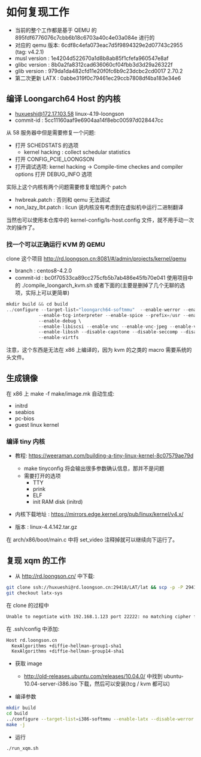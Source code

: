 # 如何复现工作

- 当前的整个工作都是基于 QEMU 的 895fdf6776076c7cbb6b18c6703a40c4e03a084e 进行的
- 对应的 qemu 版本: 6cdf8c4efa073eac7d5f9894329e2d07743c2955 (tag: v4.2.1)
- musl version : 1e4204d522670a1d8b8ab85f1cfefa960547e8af
- glibc version : 8b0a2fa8312cad636060cf04fbb3d3d29a26322f
- glib version  : 979da1da482cfd11e20f0fc6b9c23dcbc2cd0017 2.70.2
- 第二次更新 LATX  : 0abbe319f0c79461ec29ccb7808df4ba183e34e6

## 编译 Loongarch64 Host 的内核
- huxueshi@172.17.103.58 linux-4.19-loongson
- commit-id : 5cc11160aaf9e6904aa14f8ebc00597d028447cc

从 58 服务器中但是需要修复一个问题:
- 打开 SCHEDSTATS 的选项
  - kernel hacking : collect schedular statistics
- 打开 CONFIG_PCIE_LOONGSON
- 打开调试选项: kernel hacking -> Compile-time checkes and compiler options 打开 DEBUG_INFO 选项

实际上这个内核有两个问题需要修复增加两个 patch
- hwbreak.patch : 否则和 qemu 无法调试
- non_lazy_lbt.patch : licun 说内核没有考虑到在虚拟机中运行二进制翻译

当然也可以使用本仓库中的 kernel-config/ls-host.config 文件，就不用手动一次次的操作了。

### 找一个可以正确运行 KVM 的 QEMU
clone 这个项目 http://rd.loongson.cn:8081/#/admin/projects/kernel/qemu

- branch : centos8-4.2.0
- commit-id : bc0f70533ca89cc275cfb5b7ab486e45fb70e041
使用项目中的 ./compile_loongarch_kvm.sh 或者下面的(主要是删掉了几个无聊的选项，实际上可以更简单)
```c
mkdir build && cd build
../configure --target-list="loongarch64-softmmu"  --enable-werror --enable-kvm \
            --enable-tcg-interpreter --enable-spice --prefix=/usr --enable-libusb \
            --enable-debug \
            --enable-libiscsi --enable-vnc --enable-vnc-jpeg --enable-vnc-png \
            --enable-libssh --disable-capstone --disable-seccomp --disable-virglrenderer \
            --enable-virtfs
```

注意，这个东西是无法在 x86 上编译的，因为 kvm 的之类的 macro 需要系统的头文件。

## 生成镜像
在 x86 上 make -f make/image.mk 自动生成:
- initrd
- seabios
- pc-bios
- guest linux kernel

### 编译 tiny 内核
- 教程: https://weeraman.com/building-a-tiny-linux-kernel-8c07579ae79d
  - make tinyconfig 将会输出很多参数确认信息，那并不是问题
  - 需要打开的选项
    - TTY
    - prink
    - ELF
    - init RAM disk (initrd)

- 内核下载地址 : https://mirrors.edge.kernel.org/pub/linux/kernel/v4.x/
- 版本 : linux-4.4.142.tar.gz

在 arch/x86/boot/main.c 中将 set_video 注释掉就可以继续向下运行了。

## 复现 xqm 的工作
- 从 http://rd.loongson.cn/ 中下载:
```sh
git clone ssh://huxueshi@rd.loongson.cn:29418/LAT/lat && scp -p -P 29418 huxueshi@rd.loongson.cn:hooks/commit-msg lat/.git/hooks/
git checkout latx-sys
```

在 clone 的过程中
```txt
Unable to negotiate with 192.168.1.123 port 22222: no matching cipher found. Their offer: aes128-cbc,3des-cbc
```
在 .ssh/config 中添加:
```sh
Host rd.loongson.cn
  KexAlgorithms +diffie-hellman-group1-sha1
  KexAlgorithms +diffie-hellman-group14-sha1
```

- 获取 image
  - http://old-releases.ubuntu.com/releases/10.04.0/ 中找到 ubuntu-10.04-server-i386.iso 下载，然后可以安装(tcg / kvm 都可以)

- 编译参数
```sh
mkdir build
cd build
../configure --target-list=i386-softmmu --enable-latx --disable-werror
make -j
```

- 运行
```sh
./run_xqm.sh
```

[^1]: https://unix.stackexchange.com/questions/340844/how-to-enable-diffie-hellman-group1-sha1-key-exchange-on-debian-8-0
